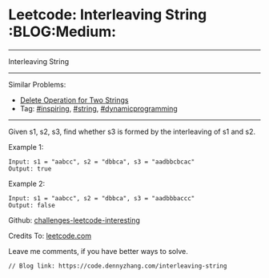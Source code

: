 # Leetcode: Interleaving String     :BLOG:Medium:


---

Interleaving String  

---

Similar Problems:  
-   [Delete Operation for Two Strings](https://code.dennyzhang.com/delete-operation-for-two-strings)
-   Tag: [#inspiring](https://code.dennyzhang.com/tag/inspiring), [#string](https://code.dennyzhang.com/tag/string), [#dynamicprogramming](https://code.dennyzhang.com/tag/dynamicprogramming)

---

Given s1, s2, s3, find whether s3 is formed by the interleaving of s1 and s2.  

Example 1:  

    Input: s1 = "aabcc", s2 = "dbbca", s3 = "aadbbcbcac"
    Output: true

Example 2:  

    Input: s1 = "aabcc", s2 = "dbbca", s3 = "aadbbbaccc"
    Output: false

Github: [challenges-leetcode-interesting](https://github.com/DennyZhang/challenges-leetcode-interesting/tree/master/interleaving-string)  

Credits To: [leetcode.com](https://leetcode.com/problems/interleaving-string/description/)  

Leave me comments, if you have better ways to solve.  

    // Blog link: https://code.dennyzhang.com/interleaving-string